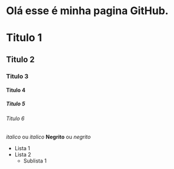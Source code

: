 # Olá esse é minha pagina GitHub.
<!-- Cabeçalhos -->

# Titulo 1
## Titulo 2
### Titulo 3
#### Titulo 4
##### Titulo 5
###### Titulo 6

*italico* ou _italico_
**Negrito** ou _negrito_

- Lista 1
- Lista 2
  - Sublista 1